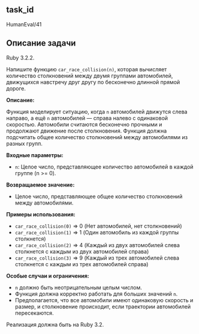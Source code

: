 ## task_id
HumanEval/41

## Описание задачи
Ruby 3.2.2.

Напишите функцию `car_race_collision(n)`, которая вычисляет количество столкновений между двумя группами автомобилей, движущихся навстречу друг другу по бесконечно длинной прямой дороге.

**Описание:**

Функция моделирует ситуацию, когда  `n` автомобилей движутся слева направо, а ещё `n` автомобилей — справа налево с одинаковой скоростью.  Автомобили считаются бесконечно прочными и продолжают движение после столкновения. Функция должна подсчитать общее количество столкновений между автомобилями из разных групп.

**Входные параметры:**

* `n`: Целое число, представляющее количество автомобилей в каждой группе (n >= 0).

**Возвращаемое значение:**

* Целое число, представляющее общее количество столкновений между автомобилями.

**Примеры использования:**

* `car_race_collision(0)`  => 0  (Нет автомобилей, нет столкновений)
* `car_race_collision(1)`  => 1  (Один автомобиль из каждой группы столкнется)
* `car_race_collision(2)`  => 4  (Каждый из двух автомобилей слева столкнется с каждым из двух автомобилей справа)
* `car_race_collision(3)`  => 9  (Каждый из трех автомобилей слева столкнется с каждым из трех автомобилей справа)


**Особые случаи и ограничения:**

*  `n` должно быть неотрицательным целым числом.
*  Функция должна корректно работать для больших значений `n`.
*  Предполагается, что все автомобили имеют одинаковую скорость и размер, и столкновение происходит, если траектории автомобилей пересекаются.


Реализация должна быть на Ruby 3.2.

